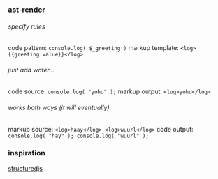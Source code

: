 ### ast-render

###### specify rules

code pattern: `console.log( $_greeting )`
markup template: `<log>{{greeting.value}}</log>`

###### just add water...

code source: `console.log( "yoho" );`
markup output: `<log>yoho</log>`

###### works both ways (it will eventually)

markup source: `<log>haay</log> <log>wuurl</log>`
code output: `console.log( "hay" ); console.log( "wuurl" );`

### inspiration

[structuredjs](https://github.com/Khan/structuredjs)
